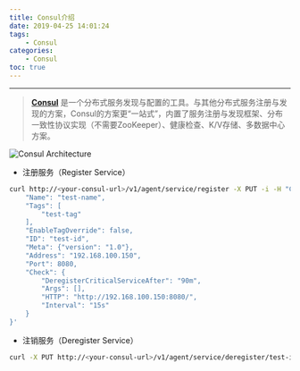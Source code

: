 ```yaml
---
title: Consul介绍
date: 2019-04-25 14:01:24
tags:
    - Consul
categories: 
    - Consul
toc: true
---
```




---

> [**Consul**](https://www.consul.io/docs/internals/architecture.html) 是一个分布式服务发现与配置的工具。与其他分布式服务注册与发现的方案，Consul的方案更“一站式”，内置了服务注册与发现框架、分布一致性协议实现（不需要ZooKeeper）、健康检查、K/V存储、多数据中心方案。



<!-- more -->

![Consul Architecture](https://www.consul.io/assets/images/consul-arch-420ce04a.png)



- 注册服务（Register Service）

```sh
curl http://<your-consul-url>/v1/agent/service/register -X PUT -i -H "Content-Type:application/json" -d '{
    "Name": "test-name", 
    "Tags": [
        "test-tag"
    ], 
    "EnableTagOverride": false, 
    "ID": "test-id", 
    "Meta": {"version": "1.0"}, 
    "Address": "192.168.100.150", 
    "Port": 8080, 
    "Check": {
        "DeregisterCriticalServiceAfter": "90m", 
        "Args": [], 
        "HTTP": "http://192.168.100.150:8080/", 
        "Interval": "15s"
    }
}'
```



- 注销服务（Deregister Service）

```sh
curl -X PUT http://<your-consul-url>/v1/agent/service/deregister/test-id
```

